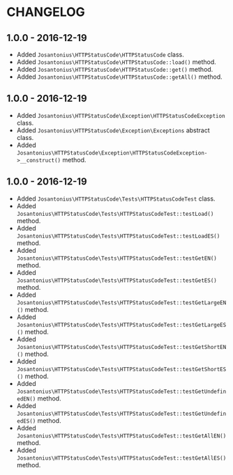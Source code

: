 # CHANGELOG

## 1.0.0 - 2016-12-19
* Added `Josantonius\HTTPStatusCode\HTTPStatusCode` class.
* Added `Josantonius\HTTPStatusCode\HTTPStatusCode::load()` method.
* Added `Josantonius\HTTPStatusCode\HTTPStatusCode::get()` method.
* Added `Josantonius\HTTPStatusCode\HTTPStatusCode::getAll()` method.

## 1.0.0 - 2016-12-19
* Added `Josantonius\HTTPStatusCode\Exception\HTTPStatusCodeException` class.
* Added `Josantonius\HTTPStatusCode\Exception\Exceptions` abstract class.
* Added `Josantonius\HTTPStatusCode\Exception\HTTPStatusCodeException->__construct()` method.

## 1.0.0 - 2016-12-19
* Added `Josantonius\HTTPStatusCode\Tests\HTTPStatusCodeTest` class.
* Added `Josantonius\HTTPStatusCode\Tests\HTTPStatusCodeTest::testLoad()` method.
* Added `Josantonius\HTTPStatusCode\Tests\HTTPStatusCodeTest::testLoadES()` method.
* Added `Josantonius\HTTPStatusCode\Tests\HTTPStatusCodeTest::testGetEN()` method.
* Added `Josantonius\HTTPStatusCode\Tests\HTTPStatusCodeTest::testGetES()` method.
* Added `Josantonius\HTTPStatusCode\Tests\HTTPStatusCodeTest::testGetLargeEN()` method.
* Added `Josantonius\HTTPStatusCode\Tests\HTTPStatusCodeTest::testGetLargeES()` method.
* Added `Josantonius\HTTPStatusCode\Tests\HTTPStatusCodeTest::testGetShortEN()` method.
* Added `Josantonius\HTTPStatusCode\Tests\HTTPStatusCodeTest::testGetShortES()` method.
* Added `Josantonius\HTTPStatusCode\Tests\HTTPStatusCodeTest::testGetUndefinedEN()` method.
* Added `Josantonius\HTTPStatusCode\Tests\HTTPStatusCodeTest::testGetUndefinedES()` method.
* Added `Josantonius\HTTPStatusCode\Tests\HTTPStatusCodeTest::testGetAllEN()` method.
* Added `Josantonius\HTTPStatusCode\Tests\HTTPStatusCodeTest::testGetAllES()` method.
